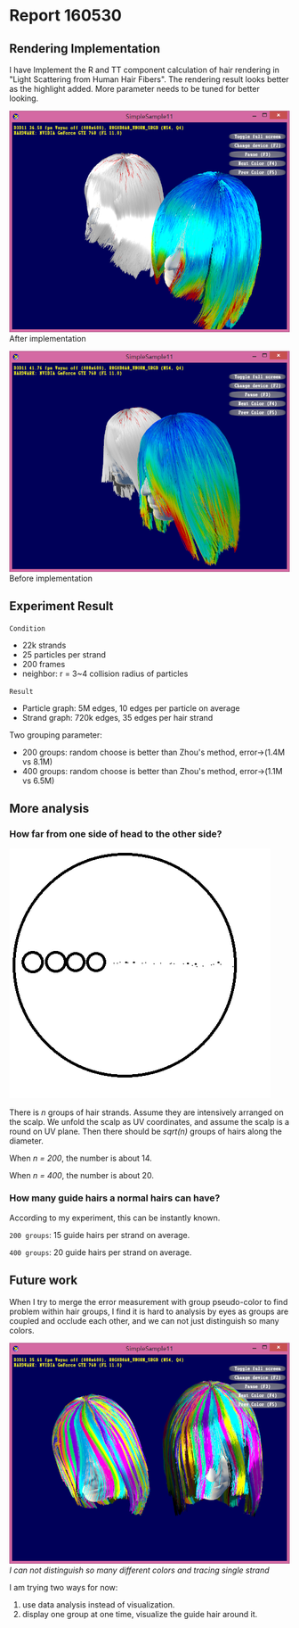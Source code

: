 # Report 160530

## Rendering Implementation
I have Implement the R and TT component calculation of hair rendering in "Light Scattering from Human Hair Fibers". The rendering result looks better as the highlight added. More parameter needs to be tuned for better looking.

![](0530p1.png)
After implementation

![](0530p2.png)
Before implementation

## Experiment Result

`Condition`  
* 22k strands  
* 25 particles per strand  
* 200 frames  
* neighbor: r = 3~4 collision radius of particles

`Result`  
* Particle graph: 5M edges, 10 edges per particle on average
* Strand graph: 720k edges, 35 edges per hair strand

Two grouping parameter:  
* 200 groups: random choose is better than Zhou's method, error->(1.4M vs 8.1M)
* 400 groups: random choose is better than Zhou's method, error->(1.1M vs 6.5M)

## More analysis

### How far from one side of head to the other side?

![](0530p3.png)

There is _n_ groups of hair strands. Assume they are intensively arranged on the scalp. We unfold the scalp as UV coordinates, and assume the scalp is a round on UV plane. Then there should be _sqrt(n)_ groups of hairs along the diameter.

When _n = 200_, the number is about 14.

When _n = 400_, the number is about 20.

### How many guide hairs a normal hairs can have?

According to my experiment, this can be instantly known.

`200 groups`: 15 guide hairs per strand on average.

`400 groups`: 20 guide hairs per strand on average.

## Future work

When I try to merge the error measurement with group pseudo-color to find problem within hair groups, I find it is hard to analysis by eyes as groups are coupled and occlude each other, and we can not just
distinguish so many colors.

![](0530p7.png)
_I can not distinguish so many different colors and tracing single strand_

I am trying two ways for now:

1. use data analysis instead of visualization.
2. display one group at one time, visualize the guide hair around it.
